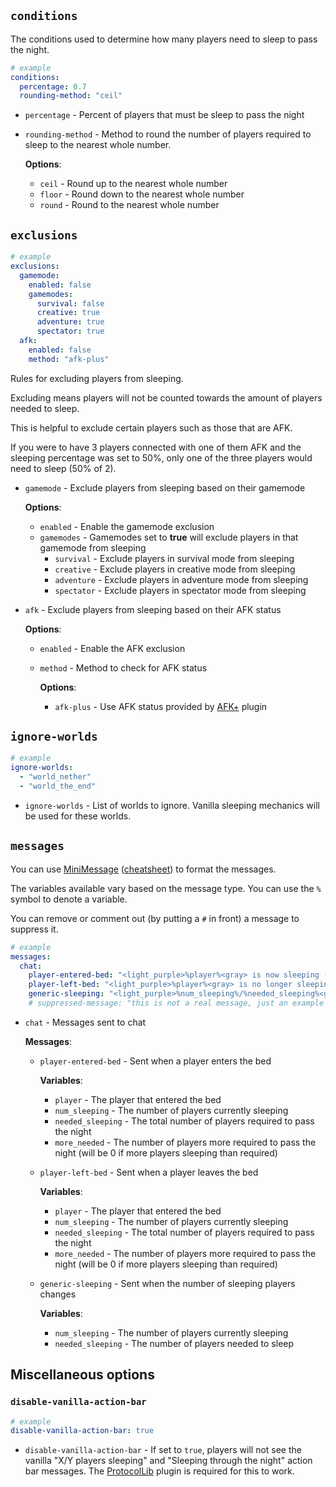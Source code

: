 ## `conditions`

The conditions used to determine how many players need to sleep to pass the night.

```yaml
# example
conditions:
  percentage: 0.7
  rounding-method: "ceil"
```

- `percentage` - Percent of players that must be sleep to pass the night
- `rounding-method` - Method to round the number of players required to sleep to the nearest whole number.

  **Options**:
    - `ceil` - Round up to the nearest whole number
    - `floor` - Round down to the nearest whole number
    - `round` - Round to the nearest whole number

## `exclusions`

```yaml
# example
exclusions:
  gamemode:
    enabled: false
    gamemodes:
      survival: false
      creative: true
      adventure: true
      spectator: true
  afk:
    enabled: false
    method: "afk-plus"
```

Rules for excluding players from sleeping.

Excluding means players will not be counted towards the amount of players needed to sleep.

This is helpful to exclude certain players such as those that are AFK.

If you were to have 3 players connected with one of them AFK and the sleeping percentage was set to 50%, only one of the
three players would need to sleep (50% of 2).

- `gamemode` - Exclude players from sleeping based on their gamemode

  **Options**:
    - `enabled` - Enable the gamemode exclusion
    - `gamemodes` - Gamemodes set to **true** will exclude players in that gamemode from sleeping
        - `survival` - Exclude players in survival mode from sleeping
        - `creative` - Exclude players in creative mode from sleeping
        - `adventure` - Exclude players in adventure mode from sleeping
        - `spectator` - Exclude players in spectator mode from sleeping
- `afk` - Exclude players from sleeping based on their AFK status

  **Options**:
    - `enabled` - Enable the AFK exclusion
    - `method` - Method to check for AFK status

      **Options**:
        - `afk-plus` - Use AFK status provided by [AFK+](https://github.com/LapisPlugins/AFKPlus) plugin

## `ignore-worlds`

```yaml
# example
ignore-worlds:
  - "world_nether"
  - "world_the_end"
```

- `ignore-worlds` - List of worlds to ignore. Vanilla sleeping mechanics will be used for these worlds.

## `messages`

You can use [MiniMessage](https://docs.advntr.dev/minimessage/format.html) ([cheatsheet](https://mmcs.sexnine.xyz)) to
format the messages.

The variables available vary based on the message type. You can use the `%` symbol to denote a variable.

You can remove or comment out (by putting a `#` in front) a message to suppress it.

```yaml
# example
messages:
  chat:
    player-entered-bed: "<light_purple>%player%<gray> is now sleeping (<light_purple>%num_sleeping%<gray>/<light_purple>%needed_sleeping%<gray>)"
    player-left-bed: "<light_purple>%player%<gray> is no longer sleeping (<light_purple>%num_sleeping%<gray>/<light_purple>%needed_sleeping%<gray>)"
    generic-sleeping: "<light_purple>%num_sleeping%/%needed_sleeping%<gray> players sleeping"
    # suppressed-message: "this is not a real message, just an example on commenting out a message to suppress it"
```

- `chat` - Messages sent to chat

  **Messages**:
    - `player-entered-bed` - Sent when a player enters the bed

      **Variables**:
        - `player` - The player that entered the bed
        - `num_sleeping` - The number of players currently sleeping
        - `needed_sleeping` - The total number of players required to pass the night
        - `more_needed` - The number of players more required to pass the night (will be 0 if more players sleeping than
          required)

    - `player-left-bed` - Sent when a player leaves the bed

      **Variables**:
        - `player` - The player that entered the bed
        - `num_sleeping` - The number of players currently sleeping
        - `needed_sleeping` - The total number of players required to pass the night
        - `more_needed` - The number of players more required to pass the night (will be 0 if more players sleeping than
          required)

    - `generic-sleeping` - Sent when the number of sleeping players changes

      **Variables**:
        - `num_sleeping` - The number of players currently sleeping
        - `needed_sleeping` - The number of players needed to sleep

## Miscellaneous options

### `disable-vanilla-action-bar`

```yaml
# example
disable-vanilla-action-bar: true
```

- `disable-vanilla-action-bar` - If set to `true`, players will not see the vanilla "X/Y players sleeping" and "Sleeping
  through the night" action bar messages. The [ProtocolLib](https://github.com/dmulloy2/ProtocolLib) plugin is required
  for this to work.

